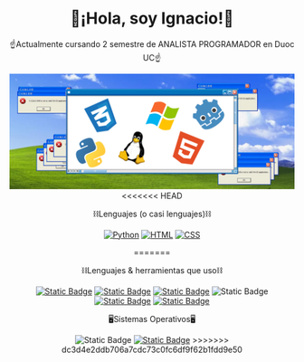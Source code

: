 <div align="center">
<h1>🙌¡Hola, soy Ignacio!🙌</h1>
</div>

<div align="center">
  <p>☝️Actualmente cursando 2 semestre de ANALISTA PROGRAMADOR en Duoc UC☝️</p>
</div>

<div align="center">
  <img src="img/inn.png">
</div>

<div align="center">
<<<<<<< HEAD
  <p>⛓️Lenguajes (o casi lenguajes)⛓️</p>
  <a href=""><img alt="Python" src="https://img.shields.io/badge/PYTHON-306998.svg?style=flat-square&logo=python&logoColor=white"></a>
  <a href=""><img alt="HTML" src="https://img.shields.io/badge/HTML5-E54C21.svg?style=flat-square&logo=HTML5&logoColor=white"></a>
  <a href=""><img alt="CSS" src="https://img.shields.io/badge/CSS-214CE5.svg?style=flat-square&logo=CSS3&logoColor=white"></a>

=======
  <p>⛓️Lenguajes & herramientas que uso⛓️</p>
  <a href=""><img alt="Static Badge" src="https://img.shields.io/badge/Python-yellow?logo=python&logoColor=white&labelColor=blue"></a>
  <a href=""><img alt="Static Badge" src="https://img.shields.io/badge/Lua-white?logo=lua&logoColor=blue"></a>
  <a href=""><img alt="Static Badge" src="https://img.shields.io/badge/GDscript-blue?logo=godot%20engine&logoColor=white"></a>
  <a><img alt="Static Badge" src="https://img.shields.io/badge/Java-white?labelColor=red"></a>
  <a href=""><img alt="Static Badge" src="https://img.shields.io/badge/HTML5-orange?logo=html5&logoColor=white"></a>
  <a href=""><img alt="Static Badge" src="https://img.shields.io/badge/CSS-darkblue?logo=css&logoColor=white"></a>
  
  <p>🖥️Sistemas Operativos🖥️</p>
  <a><img alt="Static Badge" src="https://img.shields.io/badge/Linux-yellow?logo=linux&logoColor=black"></a>
  <a href=""><img alt="Static Badge" src="https://img.shields.io/badge/Windows-blue?logo=windows"></a>
>>>>>>> dc3d4e2ddb706a7cdc73c0fc6df9f62b1fdd9e50
</div>
